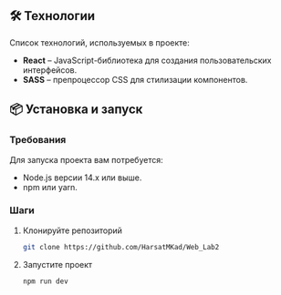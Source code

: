 ## 🛠️ Технологии

Список технологий, используемых в проекте:
- **React** – JavaScript-библиотека для создания пользовательских интерфейсов.
- **SASS** – препроцессор CSS для стилизации компонентов.

## 📦 Установка и запуск

### Требования

Для запуска проекта вам потребуется:
- Node.js версии 14.x или выше.
- npm или yarn.

### Шаги

1. Клонируйте репозиторий
   ```bash
   git clone https://github.com/HarsatMKad/Web_Lab2

2. Запустите проект
    ```bash
    npm run dev
